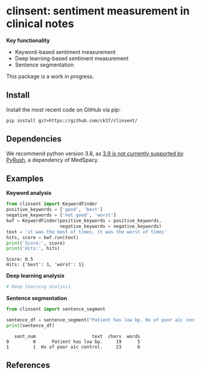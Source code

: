 
# clinsent: sentiment measurement in clinical notes

**Key functionality**

-   Keyword-based sentiment measurement
-   Deep learning-based sentiment measurement
-   Sentence segmentation

This package is a work in progress.

## Install

Install the most recent code on GitHub via pip:

``` {bash}
pip install git+https://github.com/ck37/clinsent/
```

## Dependencies

We recommend python version 3.8, as [3.9 is not currently supported by
PyRush](https://github.com/jianlins/PyRuSH/issues/1), a dependency of
MedSpacy.

## Examples

**Keyword analysis**

``` python
from clinsent import KeywordFinder
positive_keywords = ['good', 'best']
negative_keywords = ['not good', 'worst']
kwf = KeywordFinder(positive_keywords = positive_keywords,
                    negative_keywords = negative_keywords)
text = 'it was the best of times, it was the worst of times'
hits, score = kwf.run(text)
print('Score:', score)
print('Hits:', hits)
```

    Score: 0.5
    Hits: {'best': 1, 'worst': 1}

**Deep learning analysis**

``` python
# Deep learning analysis
```

**Sentence segmentation**

``` python
from clinsent import sentence_segment

sentence_df = sentence_segment("Patient has low bp. Hx of poor a1c control.")
print(sentence_df)
```

       sent_num                     text  chars  words
    0         0      Patient has low bp.     19      5
    1         1  Hx of poor a1c control.     23      6

## References
